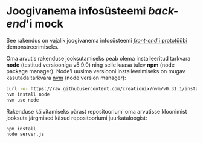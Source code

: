# Joogivanema infosüsteemi *back-end*'i mock

See rakendus on vajalik joogivanema infosüsteemi [*front-end*'i prototüübi](https://github.com/madislutter/jis-klient) demonstreerimiseks.

Oma arvutis rakenduse jooksutamiseks peab olema installeeritud tarkvara **node** (testitud versiooniga v5.9.0) ning selle kaasa tulev **npm** (node package manager). Node'i uusima versiooni installeerimiseks on mugav kasutada tarkvara [nvm](https://github.com/creationix/nvm) (node version manager):

```bash
curl -o- https://raw.githubusercontent.com/creationix/nvm/v0.31.1/install.sh | bash
nvm install node
nvm use node
```

Rakenduse käivitamiseks pärast repositooriumi oma arvutisse kloonimist jooksuta järgmised käsud repositooriumi juurkataloogist:

```bash
npm install
node server.js
```